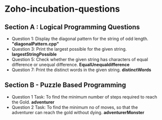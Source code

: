 # Zoho-incubation-questions

## Section A : Logical Programming Questions

- Question 1: Display the diagonal pattern for the string of odd length. **"diagonalPattern.cpp"**
- Question 3: Print the largest possible for the given string. **largestStringPossible**
- Question 5: Check whether the given string has characters of equal difference or unequal difference. **EqualUnequaldifference**
- Question 7: Print the distinct words in the given string. **distinctWords**


## Section B - Puzzle Based Programming

- Question 1 Task: To find the minimum number of steps required to reach the Gold. **adventurer**
- Question 2 Task: To find the minimum no of moves, so that the adventurer can reach the gold without dying. **adventurerMonster**

